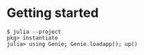 # Getting started

```
$ julia --project
pkg> instantiate
julia> using Genie; Genie.loadapp(); up()
```